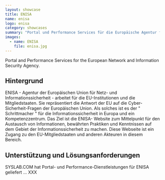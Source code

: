 ```yaml
---
layout: showcase
title: ENISA
name: enisa
logo: enisa
category: showcases
summary: "Portal und Performance Services für die Europäische Agentur für Netz- und Informationssicherheit."
images:
  - name: ENISA
    file: enisa.jpg
---
```


Portal and Performance Services for the European Network and Information Security Agency.

## Hintergrund
ENISA - Agentur der Europäischen Union für Netz- und Informationssicherheit - arbeitet für die EU-Institutionen und die Mitgliedstaaten. Sie repräsentiert die Antwort der EU auf die Cyber-Sicherheit-Fragen der Europäischen Union. Als solches ist es der " Schrittmacher " für die Informationssicherheit in Europa und ein Kompetenzzentrum. Das Ziel ist die ENISA- Website zum Mittelpunkt für den Austausch von Informationen, bewährten Praktiken und Kenntnissen auf dem Gebiet der Informationssicherheit zu machen. Diese Webseite ist ein Zugang zu den EU-Mitgliedstaaten und anderen Akteuren in diesem Bereich.

## Unterstützung und Lösungsanforderungen
SYSLAB.COM hat Portal- und Performance-Dienstleistungen für ENISA geliefert ... XXX
